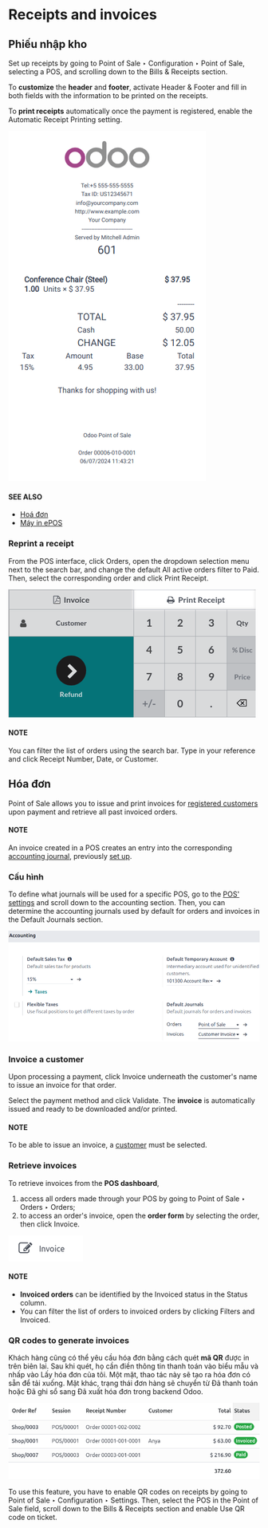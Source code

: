 # Receipts and invoices

## Phiếu nhập kho

Set up receipts by going to Point of Sale ‣ Configuration ‣ Point of Sale,
selecting a POS, and scrolling down to the Bills & Receipts section.

To **customize** the **header** and **footer**, activate Header & Footer and fill in
both fields with the information to be printed on the receipts.

To **print receipts** automatically once the payment is registered, enable the Automatic
Receipt Printing setting.

![biên lai POS](../../../_images/receipt.png)

#### SEE ALSO
- [Hoá đơn](restaurant/bill_printing.md)
- [Máy in ePOS](configuration/epos_printers.md)

### Reprint a receipt

From the POS interface, click Orders, open the dropdown selection menu next to the
search bar, and change the default All active orders filter to Paid. Then,
select the corresponding order and click Print Receipt.

![Print receipt button from the backend](../../../_images/print-receipt.png)

#### NOTE
You can filter the list of orders using the search bar. Type in your reference and click
Receipt Number, Date, or Customer.

<a id="receipts-invoices-invoices"></a>

## Hóa đơn

Point of Sale allows you to issue and print invoices for [registered customers](../point_of_sale.md#pos-customers)
upon payment and retrieve all past invoiced orders.

#### NOTE
An invoice created in a POS creates an entry into the corresponding [accounting journal](../../finance/accounting/get_started/cheat_sheet.md#cheat-sheet-journals), previously [set up](#receipts-invoices-invoice-configuration).

<a id="receipts-invoices-invoice-configuration"></a>

### Cấu hình

To define what journals will be used for a specific POS, go to the [POS' settings](configuration.md#configuration-settings) and scroll down to the accounting section. Then, you can determine the
accounting journals used by default for orders and invoices in the Default Journals
section.

![accounting section in the POS settings](../../../_images/invoice-config.png)

### Invoice a customer

Upon processing a payment, click Invoice underneath the customer's name to issue an
invoice for that order.

Select the payment method and click Validate. The **invoice** is automatically issued
and ready to be downloaded and/or printed.

#### NOTE
To be able to issue an invoice, a [customer](../point_of_sale.md#pos-customers) must be selected.

### Retrieve invoices

To retrieve invoices from the **POS dashboard**,

1. access all orders made through your POS by going to Point of Sale ‣ Orders ‣
   Orders;
2. to access an order's invoice, open the **order form** by selecting the order, then click
   Invoice.

![invoice smart button from an order form](../../../_images/invoice-smart-button.png)

#### NOTE
- **Invoiced orders** can be identified by the Invoiced status in the
  Status column.
- You can filter the list of orders to invoiced orders by clicking Filters and
  Invoiced.

### QR codes to generate invoices

Khách hàng cũng có thể yêu cầu hóa đơn bằng cách quét **mã QR** được in trên biên lai. Sau khi quét, họ cần điền thông tin thanh toán vào biểu mẫu và nhấp vào Lấy hóa đơn của tôi. Một mặt, thao tác này sẽ tạo ra hóa đơn có sẵn để tải xuống. Mặt khác, trạng thái đơn hàng sẽ chuyển từ Đã thanh toán hoặc Đã ghi sổ sang Đã xuất hóa đơn trong backend Odoo.

![order status change](../../../_images/order-status.png)

To use this feature, you have to enable QR codes on receipts by going to Point of
Sale ‣ Configuration ‣ Settings. Then, select the POS in the Point of Sale field,
scroll down to the Bills & Receipts section and enable Use QR code on
ticket.
